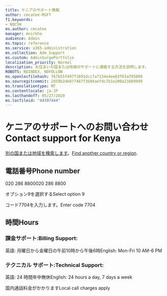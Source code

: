 ```yaml
---
title: ケニアのサポート情報
author: cmcatee-MSFT
f1.keywords:
- NOCSH
ms.author: cmcatee
manager: mnirkhe
audience: Admin
ms.topic: reference
ms.service: o365-administration
ms.collection: Adm_Support
ms.custom: AdminSurgePortfolio
localization_priority: Normal
description: お住まいの国または地域のサポートに連絡する方法を説明します。
ROBOTS: NOINDEX, NOFOLLOW
ms.openlocfilehash: f67b55f497f1691dcc7a7134e4ee63f63a785009
ms.sourcegitcommit: 2d59b24b877487f3b84aefdc7b1e200a21009999
ms.translationtype: MT
ms.contentlocale: ja-JP
ms.lasthandoff: 05/27/2020
ms.locfileid: "44397444"
---
```

# <a name="contact-support-for-kenya"></a><span data-ttu-id="bdd2f-103">ケニアのサポートへのお問い合わせ</span><span class="sxs-lookup"><span data-stu-id="bdd2f-103">Contact support for Kenya</span></span>

<span data-ttu-id="bdd2f-104">[別の国または地域を検索します](../contact-support-for-business-products.md)。</span><span class="sxs-lookup"><span data-stu-id="bdd2f-104">[Find another country or region](../contact-support-for-business-products.md).</span></span>

## <a name="phone-number"></a><span data-ttu-id="bdd2f-105">電話番号</span><span class="sxs-lookup"><span data-stu-id="bdd2f-105">Phone number</span></span>
<span data-ttu-id="bdd2f-106">020 286 8800</span><span class="sxs-lookup"><span data-stu-id="bdd2f-106">020 286 8800</span></span>

<span data-ttu-id="bdd2f-107">オプション9を選択する</span><span class="sxs-lookup"><span data-stu-id="bdd2f-107">Select option 9</span></span>

<span data-ttu-id="bdd2f-108">コード7704を入力します。</span><span class="sxs-lookup"><span data-stu-id="bdd2f-108">Enter code 7704</span></span>

## <a name="hours"></a><span data-ttu-id="bdd2f-109">時間</span><span class="sxs-lookup"><span data-stu-id="bdd2f-109">Hours</span></span>
### <a name="billing-support"></a><span data-ttu-id="bdd2f-110">課金サポート:</span><span class="sxs-lookup"><span data-stu-id="bdd2f-110">Billing Support:</span></span>

<span data-ttu-id="bdd2f-111">英語: 月曜日から金曜日の午前10時から午後6時</span><span class="sxs-lookup"><span data-stu-id="bdd2f-111">English: Mon-Fri 10 AM-6 PM</span></span>

### <a name="technical-support"></a><span data-ttu-id="bdd2f-112">テクニカル サポート:</span><span class="sxs-lookup"><span data-stu-id="bdd2f-112">Technical Support:</span></span>

<span data-ttu-id="bdd2f-113">英語: 24 時間年中無休</span><span class="sxs-lookup"><span data-stu-id="bdd2f-113">English: 24 hours a day, 7 days a week</span></span>

<span data-ttu-id="bdd2f-114">国内通話料金がかかります</span><span class="sxs-lookup"><span data-stu-id="bdd2f-114">Local call charges apply</span></span>
